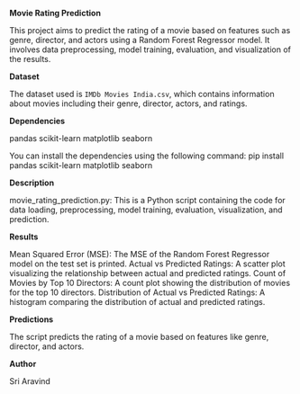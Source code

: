 **Movie Rating Prediction**

This project aims to predict the rating of a movie based on features such as genre, director, and actors using a Random Forest Regressor model. It involves data preprocessing, model training, evaluation, and visualization of the results.

**Dataset**

The dataset used is `IMDb Movies India.csv`, which contains information about movies including their genre, director, actors, and ratings.

**Dependencies**

pandas
scikit-learn
matplotlib
seaborn

You can install the dependencies using the following command: pip install pandas scikit-learn matplotlib seaborn

**Description**

movie_rating_prediction.py: This is a Python script containing the code for data loading, preprocessing, model training, evaluation, visualization, and prediction.

**Results**

Mean Squared Error (MSE): The MSE of the Random Forest Regressor model on the test set is printed.
Actual vs Predicted Ratings: A scatter plot visualizing the relationship between actual and predicted ratings.
Count of Movies by Top 10 Directors: A count plot showing the distribution of movies for the top 10 directors.
Distribution of Actual vs Predicted Ratings: A histogram comparing the distribution of actual and predicted ratings.

**Predictions**

The script predicts the rating of a movie based on features like genre, director, and actors.

**Author**

Sri Aravind
